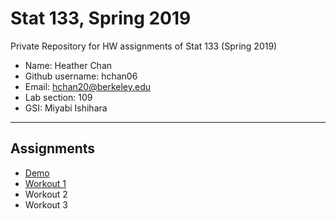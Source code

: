 # Stat 133, Spring 2019

Private Repository for HW assignments of Stat 133 (Spring 2019)

- Name: Heather Chan
- Github username: hchan06
- Email: hchan20@berkeley.edu
- Lab section: 109
- GSI: Miyabi Ishihara

-----

## Assignments

- [Demo](demo)
- [Workout 1](https://github.com/stat133-sp19/hw-stat133-hchan06/tree/master/workout01)
- Workout 2
- Workout 3


